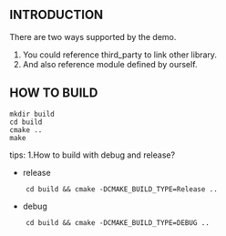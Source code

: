 INTRODUCTION
----------------------
There are two ways supported by the demo.
1. You could reference third_party to link other library.
2. And also reference module defined by ourself.

HOW TO BUILD
----------------------

    mkdir build
    cd build
    cmake ..
    make

tips:
1.How to build with debug and release?
- release

```
    cd build && cmake -DCMAKE_BUILD_TYPE=Release ..
```

- debug

```
    cd build && cmake -DCMAKE_BUILD_TYPE=DEBUG ..
```
